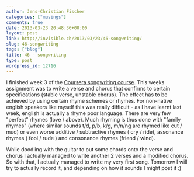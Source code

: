 ```yaml
---
author: Jens-Christian Fischer
categories: ["musings"]
comments: true
date: 2013-03-23 20:48:36+00:00
layout: post
link: http://invisible.ch/2013/03/23/46-songwriting/
slug: 46-songwriting
tags: ["blog"]
title: 46 - songwriting
type: post
wordpress_id: 12716
---
```


I finished week 3 of the [Coursera songwriting course](https://www.coursera.org/course/songwriting). This weeks assignment was to write a verse and chorus that confirms to certain specifications (stable verse, unstable chorus). The effect has to be achieved by using certain rhyme schemes or rhymes. For non-native english speakers like myself this was really difficult - as I have learnt last week, english is actually a rhyme poor language. There are very few "perfect" rhymes (love / above). Much rhyming is thus done with "family rhymes" (where similar sounds t/d, p/b, k/g, m/n/ng are rhymed like cut / mud) or even worse additive / subtractive rhymes ( cry / ride), assonance rhymes ( fool / rude ) and consonance rhymes (friend / wind).

While doodling with the guitar to put some chords onto the verse and chorus I actually managed to write another 2 verses and a modified chorus. So with that, I actually managed to write my very first song. Tomorrow I will try to actually record it, and depending on how it sounds I might post it :)

